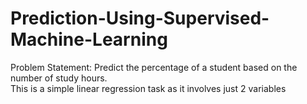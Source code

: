# Prediction-Using-Supervised-Machine-Learning
Problem Statement: Predict the percentage of a student based on the number of study hours.<br/>
This is a simple linear regression task as it involves just 2 variables
